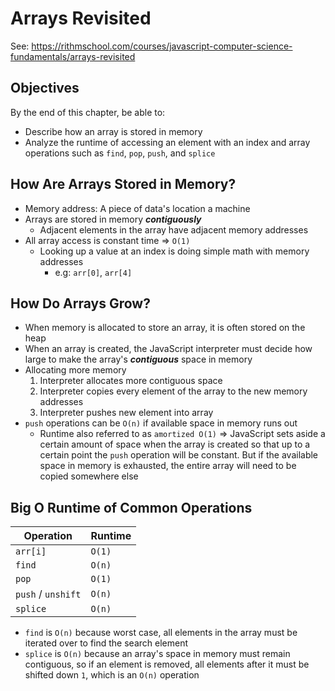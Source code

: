 # Arrays Revisited

See:
<https://rithmschool.com/courses/javascript-computer-science-fundamentals/arrays-revisited>

## Objectives

By the end of this chapter, be able to:

- Describe how an array is stored in memory
- Analyze the runtime of accessing an element with an index and array operations
  such as `find`, `pop`, `push`, and `splice`

## How Are Arrays Stored in Memory?

- Memory address: A piece of data's location a machine
- Arrays are stored in memory **_contiguously_**
  - Adjacent elements in the array have adjacent memory addresses
- All array access is constant time => `O(1)`
  - Looking up a value at an index is doing simple math with memory addresses
    - e.g: `arr[0]`, `arr[4]`

## How Do Arrays Grow?

- When memory is allocated to store an array, it is often stored on the heap
- When an array is created, the JavaScript interpreter must decide how large to
  make the array's **_contiguous_** space in memory
- Allocating more memory
  1. Interpreter allocates more contiguous space
  2. Interpreter copies every element of the array to the new memory addresses
  3. Interpreter pushes new element into array
- `push` operations can be `O(n)` if available space in memory runs out
  - Runtime also referred to as `amortized O(1)` => JavaScript sets aside a
    certain amount of space when the array is created so that up to a certain
    point the `push` operation will be constant. But if the available space in
    memory is exhausted, the entire array will need to be copied somewhere else

## Big O Runtime of Common Operations

| Operation          | Runtime |
| ------------------ | ------- |
| `arr[i]`           | `O(1)`  |
| `find`             | `O(n)`  |
| `pop`              | `O(1)`  |
| `push` / `unshift` | `O(n)`  |
| `splice`           | `O(n)`  |

- `find` is `O(n)` because worst case, all elements in the array must be
  iterated over to find the search element
- `splice` is `O(n)` because an array's space in memory must remain contiguous,
  so if an element is removed, all elements after it must be shifted down `1`,
  which is an `O(n)` operation
